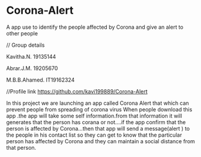# Corona-Alert
A app use to identify the people affected by Corona and give an alert to other people




// Group details

Kavitha.N. 19135144

Abrar.J.M. 19205670

M.B.B.Ahamed.  IT19162324



//Profile link
https://github.com/kavi199889/Corona-Alert


In this project we are launching an app called Corona Alert that which can prevent people from spreading of corona virus
When people download this app .the app will take some self information.from that information it will generates that the person has corana or not....if the app confirm that the person is affected by Corona...then that app will send a message(alert ) to the people in his contact list so they can get to know that the particular person has affected by Corona and they can maintain a  social distance from that person.
